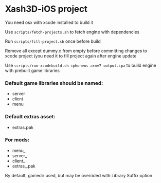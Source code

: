 # Xash3D-iOS project

You need osx with xcode installed to build it

Use `scripts/fetch-projects.sh` to fetch engine with dependencies

Run `scripts/fill-project.sh` once before build

Remove all except dummy.c from empty before committing changes to xcode project (you need it to fill project again after engine update

Use `scripts/run-xcodebuild.sh iphoneos armv7 output.ipa` to build engine with prebuilt game libraries

### Default game libraries should be named:

* server
* client
* menu

### Default extras asset:

* extras.pak

### For mods:

* menu_<gamedir>
* server_<gamedir>
* client_<gamedir>
* extras_<gamedir>.pak

By default, gamedir used, but may be overrided with Library Suffix option
